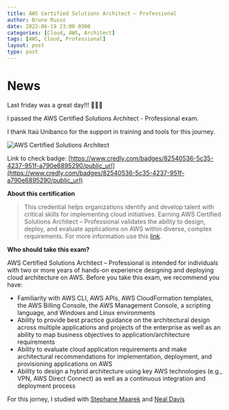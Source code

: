 ```yaml
---
title: AWS Certified Solutions Architect – Professional
author: Bruno Russo
date: 2022-06-19 23:00 0300
categories: [Cloud, AWS, Architect]
tags: [AWS, Cloud, Professional]
layout: post
type: post
---
```


# **News**
Last friday was a great day!!! 🚀🚀🚀

I passed the AWS Certified Solutions Architect - Professional exam.

I thank Itaú Unibanco for the support in training and tools for this journey.

![AWS Certified Solutions Architect](https://brunorusso.com.br/assets/aws-certified-solutions-architect-professional.png)

Link to check badge: [https://www.credly.com/badges/82540536-5c35-4237-951f-a790e6895290/public_url](https://www.credly.com/badges/82540536-5c35-4237-951f-a790e6895290/public_url)

**About this certification**

> This credential helps organizations identify and develop talent with critical skills for implementing cloud initiatives. Earning AWS Certified Solutions Architect – Professional validates the ability to design, deploy, and evaluate applications on AWS within diverse, complex requirements. For more information use this [link](https://aws.amazon.com/certification/certified-solutions-architect-professional/?nc1=h_ls).


**Who should take this exam?**

AWS Certified Solutions Architect – Professional is intended for individuals with two or more years of hands-on experience designing and deploying cloud architecture on AWS. Before you take this exam, we recommend you have:

- Familiarity with AWS CLI, AWS APIs, AWS CloudFormation templates, the AWS Billing Console, the AWS Management Console, a scripting language, and Windows and Linux environments
- Ability to provide best practice guidance on the architectural design across multiple applications and projects of the enterprise as well as an ability to map business objectives to application/architecture requirements
- Ability to evaluate cloud application requirements and make architectural recommendations for implementation, deployment, and provisioning applications on AWS
- Ability to design a hybrid architecture using key AWS technologies (e.g., VPN, AWS Direct Connect) as well as a continuous integration and deployment process

For this jorney, I studied with [Stephane Maarek](https://www.udemy.com/course/aws-solutions-architect-professional/) and [Neal Davis](https://www.udemy.com/course/aws-certified-solutions-architect-professional-training/)

